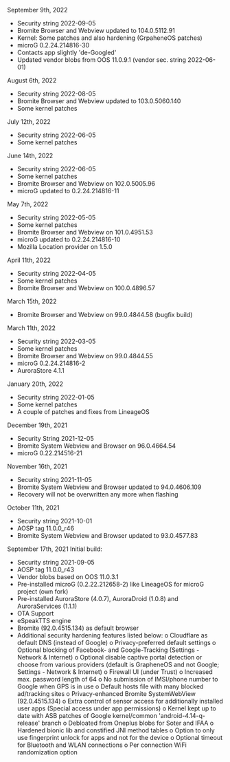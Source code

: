 September 9th, 2022

- Security string 2022-09-05
- Bromite Browser and Webview updated to 104.0.5112.91
- Kernel: Some patches and also hardening (GrpaheneOS patches)
- microG 0.2.24.214816-30
- Contacts app slightly 'de-Googled'
- Updated vendor blobs from OOS 11.0.9.1 (vendor sec. string 2022-06-01)

August 6th, 2022

- Security string 2022-08-05
- Bromite Browser and Webview updated to 103.0.5060.140
- Some kernel patches


July 12th, 2022

- Security string 2022-06-05
- Some kernel patches


June 14th, 2022

- Security string 2022-06-05
- Some kernel patches
- Bromite Browser and Webview on 102.0.5005.96
- microG updated to 0.2.24.214816-11


May 7th, 2022

- Security string 2022-05-05
- Some kernel patches
- Bromite Browser and Webview on 101.0.4951.53
- microG updated to 0.2.24.214816-10
- Mozilla Location provider on 1.5.0


April 11th, 2022

- Security string 2022-04-05
- Some kernel patches
- Bromite Browser and Webview on 100.0.4896.57


March 15th, 2022

- Bromite Browser and Webview on 99.0.4844.58 (bugfix build)


March 11th, 2022

- Security string 2022-03-05
- Some kernel patches
- Bromite Browser and Webview on 99.0.4844.55
- microG 0.2.24.214816-2
- AuroraStore 4.1.1


January 20th, 2022

- Security string 2022-01-05
- Some kernel patches
- A couple of patches and fixes from LineageOS


December 19th, 2021

- Security String 2021-12-05
- Bromite System Webview and Browser on 96.0.4664.54
- microG 0.22.214516-21


November 16th, 2021

- Security string 2021-11-05
- Bromite System Webview and Browser updated to 94.0.4606.109
- Recovery will not be overwritten any more when flashing


October 11th, 2021

- Security string 2021-10-01
- AOSP tag 11.0.0_r46
- Bromite System Webview and Browser updated to 93.0.4577.83


September 17th, 2021
 Initial build:

- Security string 2021-09-05
- AOSP tag 11.0.0_r43
- Vendor blobs based on OOS 11.0.3.1
- Pre-installed microG (0.2.22.212658-2) like LineageOS for microG project (own fork)
- Pre-installed AuroraStore (4.0.7), AuroraDroid (1.0.8) and AuroraServices (1.1.1)
- OTA Support
- eSpeakTTS engine
- Bromite (92.0.4515.134) as default browser
- Additional security hardening features listed below:
  o Cloudflare as default DNS (instead of Google)
  o Privacy-preferred default settings
  o Optional blocking of Facebook- and Google-Tracking (Settings - Network & Internet)
  o Optional disable captive portal detection or choose from various providers (default is GrapheneOS and not Google; Settings - Network & Internet)
  o Firewall UI (under Trust)
  o Increased max. password length of 64
  o No submission of IMSI/phone number to Google when GPS is in use
  o Default hosts file with many blocked ad/tracking sites
  o Privacy-enhanced Bromite SystemWebView (92.0.4515.134)
  o Extra control of sensor access for additionally installed user apps (Special access under app permissions)
  o Kernel kept up to date with ASB patches of Google kernel/common 'android-4.14-q-release' branch
  o Debloated from Oneplus blobs for Soter and IFAA
  o Hardened bionic lib and constified JNI method tables
  o Option to only use fingerprint unlock for apps and not for the device
  o Optional timeout for Bluetooth and WLAN connections
  o Per connection WiFi randomization option

 
